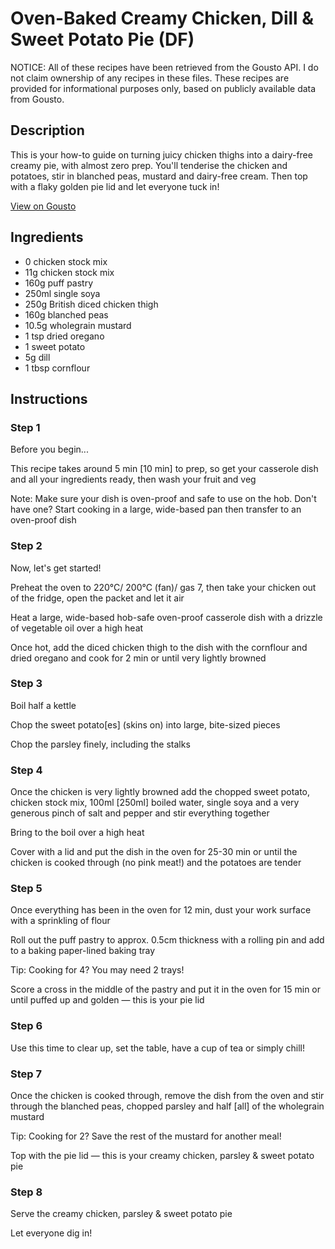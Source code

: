 # Oven-Baked Creamy Chicken, Dill & Sweet Potato Pie (DF)

NOTICE: All of these recipes have been retrieved from the Gousto API. I do not claim ownership of any recipes in these files. These recipes are provided for informational purposes only, based on publicly available data from Gousto.

## Description

This is your how-to guide on turning juicy chicken thighs into a dairy-free creamy pie, with almost zero prep. You'll tenderise the chicken and potatoes, stir in blanched peas, mustard and dairy-free cream. Then top with a flaky golden pie lid and let everyone tuck in!

[View on Gousto](https://www.gousto.co.uk/recipes/cookbook/oven-baked-creamy-chicken-tarragon-sweet-potato-pie-df)

## Ingredients

- 0 chicken stock mix
- 11g chicken stock mix
- 160g puff pastry
- 250ml single soya
- 250g British diced chicken thigh
- 160g blanched peas
- 10.5g wholegrain mustard
- 1 tsp dried oregano
- 1 sweet potato
- 5g dill
- 1 tbsp cornflour

## Instructions


### Step 1

Before you begin...

This recipe takes around 5 min <span class="text-danger">[10 min]</span> to prep, so get your casserole dish and all your ingredients ready, then wash your fruit and veg

Note: Make sure your dish is oven-proof and safe to use on the hob. Don't have one? Start cooking in a large, wide-based pan then transfer to an oven-proof dish


### Step 2

Now, let's get started!

Preheat the oven to 220°C/ 200°C (fan)/ gas 7, then take your chicken out of the fridge, open the packet and let it air

Heat a large, wide-based hob-safe oven-proof casserole dish with a drizzle of vegetable oil over a high heat

Once hot, add the diced chicken thigh to the dish with the cornflour and dried oregano and cook for 2 min or until very lightly browned


### Step 3

Boil half a kettle

Chop the sweet potato<span class="text-danger">[es]</span> (skins on) into large, bite-sized pieces

Chop the parsley finely, including the stalks


### Step 4

Once the chicken is very lightly browned add the chopped sweet potato, chicken stock mix, 100ml <span class="text-danger">[250ml]</span> boiled water, single soya and a very generous pinch of salt and pepper and stir everything together

Bring to the boil over a high heat

Cover with a lid and put the dish in the oven for 25-30 min or until the chicken is cooked through (no pink meat!) and the potatoes are tender


### Step 5

Once everything has been in the oven for 12 min, dust your work surface with a sprinkling of flour

Roll out the puff pastry to approx. 0.5cm thickness with a rolling pin and add to a baking paper-lined baking tray

Tip: Cooking for 4? You may need 2 trays!

Score a cross in the middle of the pastry and put it in the oven for 15 min or until puffed up and golden — this is your pie lid


### Step 6

Use this time to clear up, set the table, have a cup of tea or simply chill!


### Step 7

Once the chicken is cooked through, remove the dish from the oven and stir through the blanched peas, chopped parsley and half <span class="text-danger">[all] </span>of the wholegrain mustard

Tip: Cooking for 2? Save the rest of the mustard for another meal!

Top with the pie lid — this is your creamy chicken, parsley & sweet potato pie

### Step 8

Serve the creamy chicken, parsley & sweet potato pie

Let everyone dig in!

